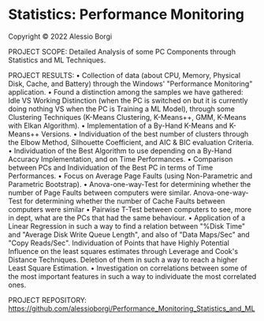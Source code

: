 # Statistics: Performance Monitoring

Copyright © 2022 Alessio Borgi

PROJECT SCOPE: Detailed Analysis of some PC Components through Statistics and ML Techniques.

PROJECT RESULTS:
• Collection of data (about CPU, Memory, Physical Disk, Cache, and Battery) through the Windows' "Performance Monitoring" application.
• Found a distinction among the samples we have gathered: Idle VS Working Distinction (when the PC is switched on but it is currently doing nothing VS when the PC is Training a ML Model), through some Clustering Techniques (K-Means Clustering, K-Means++, GMM, K-Means with Elkan Algorithm).
• Implementation of a By-Hand K-Means and K-Means++ Versions.
• Individuation of the best number of clusters through the Elbow Method, Silhouette Coefficient, and AIC & BIC evaluation Criteria.
• Individuation of the Best Algorithm to use depending on a By-Hand Accuracy Implementation, and on Time Performances.
• Comparison between PCs and Individuation of the Best PC in terms of Time Performances.
• Focus on Average Page Faults (using Non-Parametric and Parametric Bootstrap).
• Anova-one-way-Test for determining whether the number of Page Faults between computers were similar. Anova-one-way-Test for determining whether the number of Cache Faults between computers were similar
• Pairwise T-Test between computers to see, more in dept, what are the PCs that had the same behaviour.
• Application of a Linear Regression in such a way to find a relation between "%Disk Time" and "Average Disk Write Queue Length", and also of "Data Maps/Sec" and "Copy Reads/Sec". Individuation of Points that have Highly Potential Influence on the least squares estimates through Leverage and Cook's Distance Techniques. Deletion of them in such a way to reach a higher Least Square Estimation.
• Investigation on correlations between some of the most important features in such a way to individuate the most correlated ones. 

PROJECT REPOSITORY: https://github.com/alessioborgi/Performance_Monitoring_Statistics_and_ML
